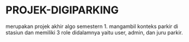  # PROJEK-DIGIPARKING
merupakan projek akhir algo semestern 1. mangambil konteks parkir di stasiun dan memiliki 3 role didalamnya yaitu user, admin, dan juru parkir.
